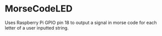 # MorseCodeLED
Uses Raspberry Pi GPIO pin 18 to output a signal in morse code for each letter of a user inputted string. 
